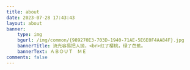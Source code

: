 ```yaml
---
title: about
date: 2023-07-28 17:43:43
layout: about
banner:
    type: img
    bgurl: /img/common/{989270E3-703D-1940-71AE-5E6E0F4AA84F}.jpg
    bannerTitle: 流光容易把人抛，<br>红了樱桃，绿了芭蕉。
    bannerText: ＡＢＯＵＴ　ＭＥ
comments: false
---
```

